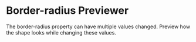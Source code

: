 # Border-radius Previewer
The border-radius property can have multiple values changed. Preview how the shape looks while changing these values.
